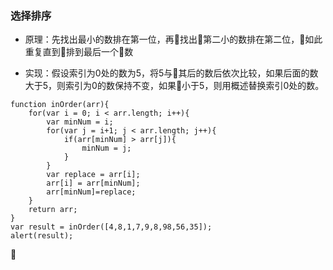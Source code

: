 ### 选择排序
- 原理：先找出最小的数排在第一位，再找出第二小的数排在第二位，如此重复直到排到最后一个数

- 实现：假设索引为0处的数为5，将5与其后的数后依次比较，如果后面的数大于5，则索引为0的数保持不变，如果小于5，则用概述替换索引0处的数。

```
function inOrder(arr){
	for(var i = 0; i < arr.length; i++){
		var minNum = i;
		for(var j = i+1; j < arr.length; j++){
			if(arr[minNum] > arr[j]){
				minNum = j;
			}
		}
		var replace = arr[i];
		arr[i] = arr[minNum];
		arr[minNum]=replace;
	}
	return arr;
}
var result = inOrder([4,8,1,7,9,8,98,56,35]);
alert(result);
```
